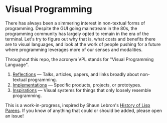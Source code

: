 # Visual Programming

There has always been a simmering interest in non-textual forms of programming. Despite the GUI going mainstream in the 80s, the programming community has largely opted to remain in the era of the terminal. Let's try to figure out why that is, what costs and benefits there are to visual languages, and look at the work of people pushing for a future where programming leverages more of our senses and modalities.

Throughout this repo, the acronym VPL stands for "Visual Programming Language".

1. [Reflections](reflections.md) — Talks, articles, papers, and links broadly about non-textual programming.
1. [Implementations](implementations.md) — Specific products, projects, or prototypes.
1. [Inspirations](inspirations.md) — Visual systems for things that only loosely resemble programming.

This is a work-in-progress, inspired by Shaun Lebron's [History of Lisp Parens](https://github.com/shaunlebron/history-of-lisp-parens). If you know of anything that could or should be added, please open an issue!
